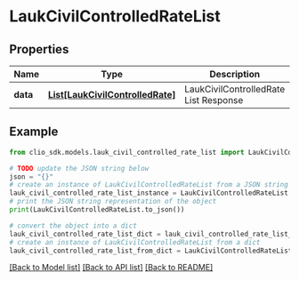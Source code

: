 # LaukCivilControlledRateList


## Properties

Name | Type | Description | Notes
------------ | ------------- | ------------- | -------------
**data** | [**List[LaukCivilControlledRate]**](LaukCivilControlledRate.md) | LaukCivilControlledRate List Response | 

## Example

```python
from clio_sdk.models.lauk_civil_controlled_rate_list import LaukCivilControlledRateList

# TODO update the JSON string below
json = "{}"
# create an instance of LaukCivilControlledRateList from a JSON string
lauk_civil_controlled_rate_list_instance = LaukCivilControlledRateList.from_json(json)
# print the JSON string representation of the object
print(LaukCivilControlledRateList.to_json())

# convert the object into a dict
lauk_civil_controlled_rate_list_dict = lauk_civil_controlled_rate_list_instance.to_dict()
# create an instance of LaukCivilControlledRateList from a dict
lauk_civil_controlled_rate_list_from_dict = LaukCivilControlledRateList.from_dict(lauk_civil_controlled_rate_list_dict)
```
[[Back to Model list]](../README.md#documentation-for-models) [[Back to API list]](../README.md#documentation-for-api-endpoints) [[Back to README]](../README.md)


